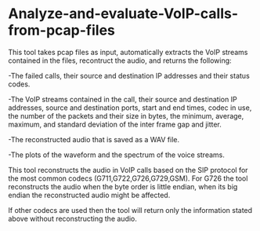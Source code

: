 # Analyze-and-evaluate-VoIP-calls-from-pcap-files

This tool takes pcap files as input, automatically extracts the VoIP streams contained in the files, recontruct the audio, and returns the following:

   -The failed calls, their source and destination IP addresses and their status codes.

   -The VoIP streams contained in the call,  their source and destination IP addresses, source and destination ports,  start and end           times, codec in use, the number of the packets and their size in bytes, the minimum, average, maximum, and standard deviation of           the inter frame gap and jitter.

   -The reconstructed audio that is saved as a WAV file.

   -The plots of the waveform and the spectrum of the voice streams.
     
This tool reconstructs the audio in VoIP calls based on the SIP protocol for the most common codecs (G711,G722,G726,G729,GSM).
For G726 the tool reconstructs the audio when the byte order is little endian, when its big endian the reconstructed audio might be affected.

If other codecs are used then the tool will return only the information stated above without reconstructing the audio.





